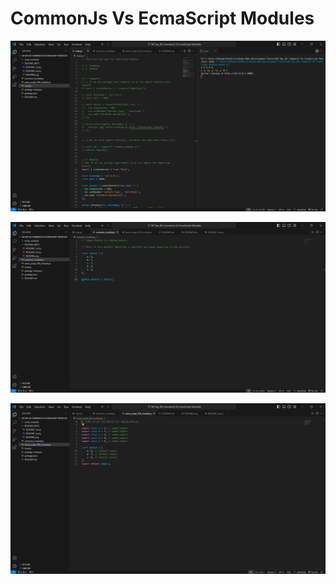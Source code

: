 # CommonJs Vs EcmaScript Modules

![Alt text](README_IMGS/README.png)

![Alt text](README_IMGS/README-1.png)

![Alt text](README_IMGS/README-2.png)